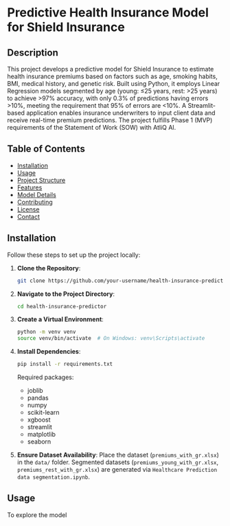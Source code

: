 # Predictive Health Insurance Model for Shield Insurance

## Description
This project develops a predictive model for Shield Insurance to estimate health insurance premiums based on factors such as age, smoking habits, BMI, medical history, and genetic risk. Built using Python, it employs Linear Regression models segmented by age (young: ≤25 years, rest: >25 years) to achieve >97% accuracy, with only 0.3% of predictions having errors >10%, meeting the requirement that 95% of errors are <10%. A Streamlit-based application enables insurance underwriters to input client data and receive real-time premium predictions. The project fulfills Phase 1 (MVP) requirements of the Statement of Work (SOW) with AtliQ AI.

## Table of Contents
- [Installation](#installation)
- [Usage](#usage)
- [Project Structure](#project-structure)
- [Features](#features)
- [Model Details](#model-details)
- [Contributing](#contributing)
- [License](#license)
- [Contact](#contact)

## Installation
Follow these steps to set up the project locally:

1. **Clone the Repository**:
   ```bash
   git clone https://github.com/your-username/health-insurance-predictor.git
   ```
2. **Navigate to the Project Directory**:
   ```bash
   cd health-insurance-predictor
   ```
3. **Create a Virtual Environment**:
   ```bash
   python -m venv venv
   source venv/bin/activate  # On Windows: venv\Scripts\activate
   ```
4. **Install Dependencies**:
   ```bash
   pip install -r requirements.txt
   ```
   Required packages:
   - joblib
   - pandas
   - numpy
   - scikit-learn
   - xgboost
   - streamlit
   - matplotlib
   - seaborn

5. **Ensure Dataset Availability**:
   Place the dataset (`premiums_with_gr.xlsx`) in the `data/` folder. Segmented datasets (`premiums_young_with_gr.xlsx`, `premiums_rest_with_gr.xlsx`) are generated via `Healthcare Prediction data segmentation.ipynb`.

## Usage
To explore the model